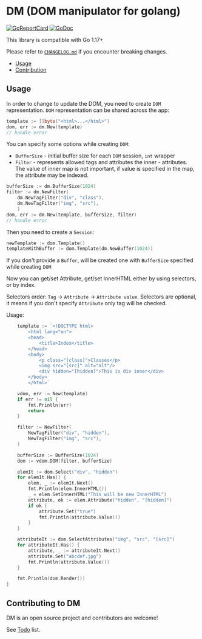# DM (DOM manipulator for golang)

[![GoReportCard](https://goreportcard.com/badge/github.com/viant/dm)](https://goreportcard.com/report/github.com/viant/dm)
[![GoDoc](https://godoc.org/github.com/viant/velty?status.svg)](https://godoc.org/github.com/viant/dm)

This library is compatible with Go 1.17+

Please refer to [`CHANGELOG.md`](CHANGELOG.md) if you encounter breaking changes.

- [Usage](#usage)
- [Contribution](#contributing-to-DM)

## Usage

In order to change to update the DOM, you need to create `DOM` representation. `DOM` representation can be shared across the app: 
```go
template := []byte("<html>...</html>")
dom, err := dm.New(template)
// handle error
```

You can specify some options while creating `DOM`:
* `BufferSize` - initial buffer size for each `DOM` session, `int` wrapper
* `Filter` - represents allowed tags and attributes
the inner - attributes. The value of inner map is not important, if value is specified in the map, the attribute may be indexed.
```go
bufferSize := dm.BufferSize(1024)
filter := dm.NewFilter(
	dm.NewTagFilter("div", "class"), 
	dm.NewTagFilter("img", "src"),
	)
dom, err := dm.New(template, bufferSize, filter)
// handle error
```

Then you need to create a `Session`:
```go
newTemplate := dom.Template()
templateWithBuffer := dom.Template(dm.NewBuffer(1024))
```
If you don't provide a `Buffer`, will be created one with `BufferSize` specified while creating `DOM`

Now you can get/set Attribute, get/set InnerHTML either by using selectors, or by index. 

Selectors order: `Tag` -> `Attribute` -> `Attribute value`. Selectors are optional, it means if you don't specify `Attribute` only 
tag will be checked. 

Usage:

```go
	template := `<!DOCTYPE html>
        <html lang="en">
        <head>
            <title>Index</title>
        </head>
        <body>
            <p class="[class]">Classes</p>
            <img src="[src]" alt="alt"/>
            <div hidden="[hidden]">This is div inner</div>
        </body>
        </html>`

	vdom, err := New(template)
	if err != nil {
		fmt.Println(err)
		return
	}

	filter := NewFilter(
		NewTagFilter("div", "hidden"),
		NewTagFilter("img", "src"),
	)

	bufferSize := BufferSize(1024)
	dom := vdom.DOM(filter, bufferSize)

	elemIt := dom.Select("div", "hidden")
	for elemIt.Has() {
		elem, _ := elemIt.Next()
		fmt.Println(elem.InnerHTML())
		_ = elem.SetInnerHTML("This will be new InnerHTML")
		attribute, ok := elem.Attribute("hidden", "[hidden]")
		if ok {
			attribute.Set("true")
			fmt.Println(attribute.Value())
		}
	}

	attributeIt := dom.SelectAttributes("img", "src", "[src]")
	for attributeIt.Has() {
		attribute, _ := attributeIt.Next()
		attribute.Set("abcdef.jpg")
		fmt.Println(attribute.Value())
	}

	fmt.Println(dom.Render())
}
```

## Contributing to DM

DM is an open source project and contributors are welcome!

See [Todo](TODO.md) list.

